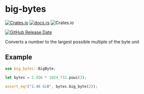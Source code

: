 # big-bytes
[![Crates.io](https://img.shields.io/crates/v/big-bytes)](https://crates.io/crates/big-bytes)
[![docs.rs](https://docs.rs/big-bytes/badge.svg)](https://docs.rs/big-bytes/)
![Crates.io](https://img.shields.io/crates/d/big-bytes)

[![GitHub Release Date](https://img.shields.io/github/release-date/spenserblack/big-bytes-rs)](https://github.com/spenserblack/big-bytes-rs/releases/latest)

Converts a number to the largest possible multiple of the byte unit

## Example

```rust
use big_bytes::BigByte;

let bytes = 2.456 * 1024_f32.powi(3);

assert_eq!("2.46 GiB", bytes.big_byte(2));
```
